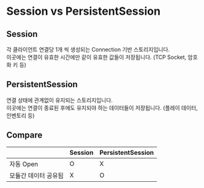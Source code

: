 Session vs PersistentSession
====

Session
----
각 클라이언트 연결당 1개 씩 생성되는 Connection 기반 스토리지입니다.<br>
이곳에는 연결이 유효한 시간에만 같이 유효한 값들이 저장됩니다. (TCP Socket, 암호화 키 등)

PersistentSession
----
연결 상태에 관계없이 유지되는 스토리지입니다.<br>
이곳에는 연결이 종료된 후에도 유지되야 하는 데이터들이 저장됩니다. (플레이 데이터, 인벤토리 등)


Compare
----
|               | Session     | PersistentSession |
| ------------- | ------------- | --------------- |
| 자동 Open     | O           |  X            |
| 모듈간 데이터 공유됨   |   X | O            |
